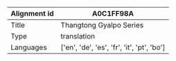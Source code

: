|Alignment id | A0C1FF98A
| --- | --- 
|Title | Thangtong Gyalpo Series 
|Type | translation
|Languages | ['en', 'de', 'es', 'fr', 'it', 'pt', 'bo']
